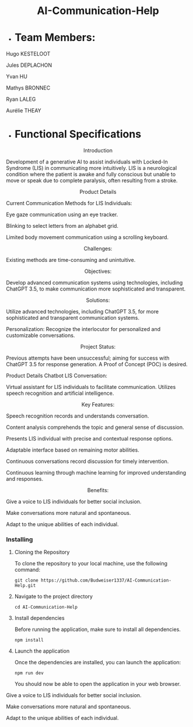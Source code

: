 # <p align="center"> AI-Communication-Help </p>

- # Team Members:
Hugo KESTELOOT

Jules DEPLACHON

Yvan HU

Mathys BRONNEC

Ryan LALEG

Aurélie THEAY

- # Functional Specifications

<p align="center"> Introduction </p>

Development of a generative AI to assist individuals with Locked-In Syndrome (LIS) in communicating more intuitively. LIS is a neurological condition where the patient is awake and fully conscious but unable to move or speak due to complete paralysis, often resulting from a stroke.

<p align="center"> Product Details </p>

Current Communication Methods for LIS Individuals:

Eye gaze communication using an eye tracker.

Blinking to select letters from an alphabet grid.

Limited body movement communication using a scrolling keyboard.

<p align="center"> Challenges: </p>

Existing methods are time-consuming and unintuitive.


<p align="center"> Objectives: </p>

Develop advanced communication systems using technologies, including ChatGPT 3.5, to make communication more sophisticated and transparent.


<p align="center"> Solutions: </p>

Utilize advanced technologies, including ChatGPT 3.5, for more sophisticated and transparent communication systems.

Personalization: Recognize the interlocutor for personalized and customizable conversations.

<p align="center"> Project Status: </p>
Previous attempts have been unsuccessful; aiming for success with ChatGPT 3.5 for response generation. A Proof of Concept (POC) is desired.

Product Details
Chatbot LIS Conversation:

Virtual assistant for LIS individuals to facilitate communication.
Utilizes speech recognition and artificial intelligence.

<p align="center"> Key Features: </p>


Speech recognition records and understands conversation.

Content analysis comprehends the topic and general sense of discussion.

Presents LIS individual with precise and contextual response options.

Adaptable interface based on remaining motor abilities.

Continuous conversations record discussion for timely intervention.

Continuous learning through machine learning for improved understanding and responses.

<p align="center"> Benefits: </p>

Give a voice to LIS individuals for better social inclusion.

Make conversations more natural and spontaneous.

Adapt to the unique abilities of each individual.

### Installing

1. Cloning the Repository

    To clone the repository to your local machine, use the following command:

    ```
    git clone https://github.com/Budweiser1337/AI-Communication-Help.git
    ```
    
2. Navigate to the project directory

    ```
    cd AI-Communication-Help
    ```

3. Install dependencies

   Before running the application, make sure to install all dependencies.

   ```
   npm install
   ```

4. Launch the application

   Once the dependencies are installed, you can launch the application:

   ```
   npm run dev
   ```

   You should now be able to open the application in your web browser.



Give a voice to LIS individuals for better social inclusion.

Make conversations more natural and spontaneous.

Adapt to the unique abilities of each individual.
